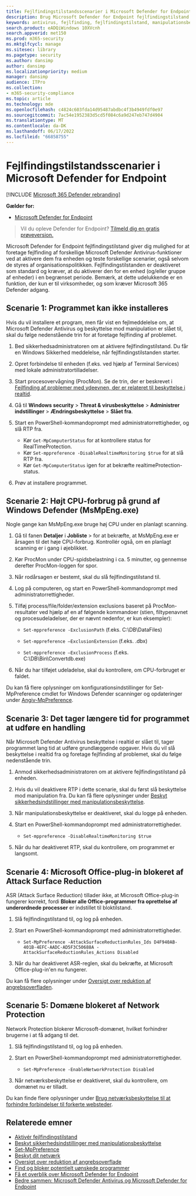 ```yaml
---
title: Fejlfindingstilstandsscenarier i Microsoft Defender for Endpoint
description: Brug Microsoft Defender for Endpoint fejlfindingstilstand til at løse forskellige antivirusproblemer.
keywords: antivirus, fejlfinding, fejlfindingstilstand, manipulationsbeskyttelse, kompatibilitet
search.product: eADQiWindows 10XVcnh
search.appverid: met150
ms.prod: m365-security
ms.mktglfcycl: manage
ms.sitesec: library
ms.pagetype: security
ms.author: dansimp
author: dansimp
ms.localizationpriority: medium
manager: dansimp
audience: ITPro
ms.collection:
- m365-security-compliance
ms.topic: article
ms.technology: mde
ms.openlocfilehash: c4824c603fda14d95487abdbc4f3b4949fdf0e97
ms.sourcegitcommit: 7ac54e1952383d5cd5f084c6a9d247eb747d4904
ms.translationtype: MT
ms.contentlocale: da-DK
ms.lasthandoff: 06/17/2022
ms.locfileid: "66858755"
---
```

# <a name="troubleshooting-mode-scenarios-in-microsoft-defender-for-endpoint"></a>Fejlfindingstilstandsscenarier i Microsoft Defender for Endpoint 

[!INCLUDE [Microsoft 365 Defender rebranding](../../includes/microsoft-defender.md)]

**Gælder for:**
- [Microsoft Defender for Endpoint](https://go.microsoft.com/fwlink/p/?linkid=2154037)

> Vil du opleve Defender for Endpoint? [Tilmeld dig en gratis prøveversion.](https://www.microsoft.com/WindowsForBusiness/windows-atp?ocid=docs-wdatp-configureendpointsscript-abovefoldlink)

Microsoft Defender for Endpoint fejlfindingstilstand giver dig mulighed for at foretage fejlfinding af forskellige Microsoft Defender Antivirus-funktioner ved at aktivere dem fra enheden og teste forskellige scenarier, også selvom de styres af organisationspolitikken. Fejlfindingstilstanden er deaktiveret som standard og kræver, at du aktiverer den for en enhed (og/eller gruppe af enheder) i en begrænset periode. Bemærk, at dette udelukkende er en funktion, der kun er til virksomheder, og som kræver Microsoft 365 Defender adgang.

## <a name="scenario-1-unable-to-install-application"></a>Scenarie 1: Programmet kan ikke installeres

Hvis du vil installere et program, men får vist en fejlmeddelelse om, at Microsoft Defender Antivirus og beskyttelse mod manipulation er slået til, skal du følge nedenstående trin for at foretage fejlfinding af problemet.

1. Bed sikkerhedsadministratoren om at aktivere fejlfindingstilstand. Du får en Windows Sikkerhed meddelelse, når fejlfindingstilstanden starter.  

2. Opret forbindelse til enheden (f.eks. ved hjælp af Terminal Services) med lokale administratortilladelser.  

3. Start procesovervågning (ProcMon). Se de trin, der er beskrevet i [Fejlfinding af problemer med ydeevnen, der er relateret til beskyttelse i realtid](troubleshoot-performance-issues.md).  

4. Gå til **Windows security** > **Threat & virusbeskyttelse** > **Administrer indstillinger** > **Ændringsbeskyttelse** > **Slået fra**.  

5. Start en PowerShell-kommandoprompt med administratorrettigheder, og slå RTP fra. 

    - Kør `Get-MpComputerStatus` for at kontrollere status for RealTimeProtection.
    - Kør `Set-mppreference -DisableRealtimeMonitoring $true` for at slå RTP fra.
    - Kør `Get-MpComputerStatus` igen for at bekræfte realtimeProtection-status.

6. Prøv at installere programmet.

## <a name="scenario-2-high-cpu-usage-due-to-windows-defender-msmpengexe"></a>Scenarie 2: Højt CPU-forbrug på grund af Windows Defender (MsMpEng.exe)

Nogle gange kan MsMpEng.exe bruge høj CPU under en planlagt scanning.

1. Gå til fanen **Detaljer** i **Jobliste** >  for at bekræfte, at MsMpEng.exe er årsagen til det høje CPU-forbrug. Kontrollér også, om en planlagt scanning er i gang i øjeblikket.

2. Kør ProcMon under CPU-spidsbelastning i ca. 5 minutter, og gennemse derefter ProcMon-loggen for spor. 

3. Når rodårsagen er bestemt, skal du slå fejlfindingstilstand til. 

4. Log på computeren, og start en PowerShell-kommandoprompt med administratorrettigheder. 

5. Tilføj process/file/folder/extension exclusions baseret på ProcMon-resultater ved hjælp af en af følgende kommandoer (stien, filtypenavnet og procesudeladelser, der er nævnt nedenfor, er kun eksempler): 

    - `Set-mppreference -ExclusionPath` (f.eks. C:\DB\DataFiles) 
    
    - `Set-mppreference –ExclusionExtension` (f.eks. .dbx) 
    
    - `Set-mppreference –ExclusionProcess` (f.eks. C:\DB\Bin\Convertdb.exe) 

6. Når du har tilføjet udeladelse, skal du kontrollere, om CPU-forbruget er faldet. 

Du kan få flere oplysninger om konfigurationsindstillinger for Set-MpPreference cmdlet for Windows Defender scanninger og opdateringer under [Angiv-MpPreference](/powershell/module/defender/set-mppreference). 

## <a name="scenario-3-application-taking-longer-to-perform-an-action"></a>Scenarie 3: Det tager længere tid for programmet at udføre en handling

Når Microsoft Defender Antivirus beskyttelse i realtid er slået til, tager programmet lang tid at udføre grundlæggende opgaver. Hvis du vil slå beskyttelse i realtid fra og foretage fejlfinding af problemet, skal du følge nedenstående trin. 

1. Anmod sikkerhedsadministratoren om at aktivere fejlfindingstilstand på enheden. 

2. Hvis du vil deaktivere RTP i dette scenarie, skal du først slå beskyttelse mod manipulation fra. Du kan få flere oplysninger under [Beskyt sikkerhedsindstillinger med manipulationsbeskyttelse](prevent-changes-to-security-settings-with-tamper-protection.md). 

3. Når manipulationsbeskyttelse er deaktiveret, skal du logge på enheden. 

4. Start en PowerShell-kommandoprompt med administratorrettigheder. 

    - `Set-mppreference -DisableRealtimeMonitoring $true` 

5. Når du har deaktiveret RTP, skal du kontrollere, om programmet er langsomt. 

## <a name="scenario-4-microsoft-office-plugin-blocked-by-attack-surface-reduction"></a>Scenarie 4: Microsoft Office-plug-in blokeret af Attack Surface Reduction

ASR (Attack Surface Reduction) tillader ikke, at Microsoft Office-plug-in fungerer korrekt, fordi **Bloker alle Office-programmer fra oprettelse af underordnede processer** er indstillet til bloktilstand. 

1. Slå fejlfindingstilstand til, og log på enheden. 

2. Start en PowerShell-kommandoprompt med administratorrettigheder. 

    - `Set-MpPreference -AttackSurfaceReductionRules_Ids D4F940AB-401B-4EFC-AADC-AD5F3C50688A -AttackSurfaceReductionRules_Actions Disabled` 

3. Når du har deaktiveret ASR-reglen, skal du bekræfte, at Microsoft Office-plug-in'en nu fungerer.

Du kan få flere oplysninger under [Oversigt over reduktion af angrebsoverfladen](overview-attack-surface-reduction.md). 

## <a name="scenario-5-domain-blocked-by-network-protection"></a>Scenarie 5: Domæne blokeret af Network Protection

Network Protection blokerer Microsoft-domænet, hvilket forhindrer brugerne i at få adgang til det. 

1. Slå fejlfindingstilstand til, og log på enheden. 

2. Start en PowerShell-kommandoprompt med administratorrettigheder. 

    - `Set-MpPreference -EnableNetworkProtection Disabled` 

3. Når netværksbeskyttelse er deaktiveret, skal du kontrollere, om domænet nu er tilladt. 

Du kan finde flere oplysninger under [Brug netværksbeskyttelse til at forhindre forbindelser til forkerte websteder](network-protection.md). 

## <a name="related-topics"></a>Relaterede emner

- [Aktivér fejlfindingstilstand](enable-troubleshooting-mode.md)
- [Beskyt sikkerhedsindstillinger med manipulationsbeskyttelse](prevent-changes-to-security-settings-with-tamper-protection.md)
- [Set-MpPreference](/powershell/module/defender/set-mppreference)
- [Beskyt dit netværk](network-protection.md)
- [Oversigt over reduktion af angrebsoverflade](overview-attack-surface-reduction.md)
- [Find og bloker potentielt uønskede programmer](detect-block-potentially-unwanted-apps-microsoft-defender-antivirus.md)
- [Få et overblik over Microsoft Defender for Endpoint](/microsoft-365/security/defender-endpoint/)
- [Bedre sammen: Microsoft Defender Antivirus og Microsoft Defender for Endpoint](why-use-microsoft-defender-antivirus.md)
